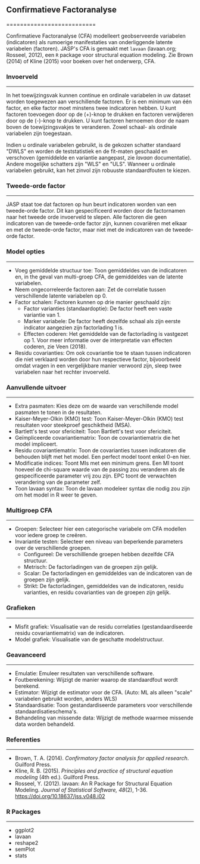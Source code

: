 ## Confirmatieve Factoranalyse
==========================

Confirmatieve Factoranalyse (CFA) modelleert geobserveerde variabelen (indicatoren) als rumoerige manifestaties van onderliggende latente variabelen (factoren). JASP's CFA is gemaakt met `lavaan` (lavaan.org; Rosseel, 2012), een `R` package voor structural equation modeling. Zie Brown (2014) of Kline (2015) voor boeken over het onderwerp, CFA.

### Invoerveld
-------
In het toewijzingsvak kunnen continue en ordinale variabelen in uw dataset worden toegewezen aan verschillende factoren. Er is een minimum van één factor, en elke factor moet minstens twee indicatoren hebben. U kunt factoren toevoegen door op de (+)-knop te drukken en factoren verwijderen door op de (-)-knop te drukken. U kunt factoren hernoemen door de naam boven de toewijzingsvakjes te veranderen. Zowel schaal- als ordinale variabelen zijn toegestaan. 

Indien u ordinale variabelen gebruikt, is de gekozen schatter standaard "DWLS" en worden de teststatistiek en de fit-maten geschaald en verschoven (gemiddelde en variantie aangepast, zie *lavaan* documentatie). Andere mogelijke schatters zijn "WLS" en "ULS". Wanneer u ordinale variabelen gebruikt, kan het zinvol zijn robuuste standaardfouten te kiezen.

### Tweede-orde factor
-------
JASP staat toe dat factoren op hun beurt indicatoren worden van een tweede-orde factor. Dit kan gespecificeerd worden door de factornamen naar het tweede orde invoerveld te slepen. Alle factoren die geen indicatoren van de tweede-orde factor zijn, kunnen covariëren met elkaar en met de tweede-orde factor, maar niet met de indicatoren van de tweede-orde factor.

### Model opties
-------
- Voeg gemiddelde structuur toe: Toon gemiddeldes van de indicatoren en, in the geval van multi-groep CFA, de gemiddeldes van de latente variabelen.
- Neem ongecorreleerde factoren aan: Zet de correlatie tussen verschillende latente variabelen op 0.
- Factor schalen: Factoren kunnen op drie manier geschaald zijn:
  - Factor varianties (standaardoptie): De factor heeft een vaste variantie van 1.
  - Marker variabele: De factor heeft dezelfde schaal als zijn eerste indicator aangezien zijn factorlading 1 is.
  - Effecten coderen: Het gemiddelde van de factorlading is vastgezet op 1. Voor meer informatie over de interpretatie van effecten coderen, zie Veen (2018).
- Residu covarianties: Om ook covariantie toe te staan tussen indicatoren die niet verklaard worden door hun respectieve factor, bijvoorbeeld omdat vragen in een vergelijkbare manier verwoord zijn, sleep twee variabelen naar het rechter invoerveld. 

### Aanvullende uitvoer
-------
- Extra pasmaten: Kies deze om de waarde van verschillende model pasmaten te tonen in de resultaten.
- Kaiser-Meyer-Olkin (KMO) test: Toon Kaiser-Meyer-Olkin (KMO) test resultaten voor steekproef geschiktheid (MSA).
- Bartlett's test voor sfericiteit: Toon Bartlett's test voor sfericiteit.
- Geïmpliceerde covariantiematrix: Toon de covariantiematrix die het model impliceert.
- Residu covariantiematrix: Toon de covarianties tussen indicatoren die behouden blijft met het model. Een perfect model toont enkel 0-en hier. 
- Modificatie indices: Toont MIs met een minimum grens. Een MI toont hoeveel de chi-square waarde van de passing zou veranderen als de gespecificeerde parameter vrij zou zijn. EPC toont de verwachten verandering van de parameter zelf.
- Toon lavaan syntax: Toon de lavaan modeleer syntax die nodig zou zijn om het model in R weer te geven.

### Multigroep CFA
------
- Groepen: Selecteer hier een categorische variabele om CFA modellen voor iedere groep te creëren. 
- Invariantie testen: Selecteer een niveau van beperkende parameters over de verschillende groepen. 
  - Configureel: De verschilllende groepen hebben dezelfde CFA structuur.
  - Metrisch: De factorladingen van de groepen zijn gelijk.
  - Scalar: De factorladingen en gemiddeldes van de indicatoren van de groepen zijn gelijk.
  - Strikt: De factorladingen, gemiddeldes van de indicatoren, residu varianties, en residu covarianties van de groepen zijn gelijk.
  
### Grafieken
-------
- Misfit grafiek: Visualisatie van de residu correlaties (gestandaardiseerde residu covariantiematrix) van de indicatoren.
- Model grafiek: Visualisatie van de geschatte modelstructuur.

### Geavanceerd
-------
- Emulatie: Emuleer resultaten van verschillende software.
- Foutberekening: Wijzigt de manier waarop de standaardfout wordt berekend.
- Estimator: Wijzigt de estimator voor de CFA. (Auto: ML als alleen "scale" variabelen gebruikt worden, anders WLS)
- Standaardisatie: Toon gestandardiseerde parameters voor verschillende standaardisatieschema's.
- Behandeling van missende data: Wijzigt de methode waarmee missende data worden behandeld.

### Referenties
-------
- Brown, T. A. (2014). *Confirmatory factor analysis for applied research*. Guilford Press. 
- Kline, R. B. (2015). *Principles and practice of structural equation modeling* (4th ed.). Guilford Press.
- Rosseel, Y. (2012). lavaan: An R Package for Structural Equation Modeling. *Journal of Statistical Software, 48*(2), 1-36. https://doi.org/10.18637/jss.v048.i02

### R Packages
---
- ggplot2
- lavaan
- reshape2
- semPlot
- stats
